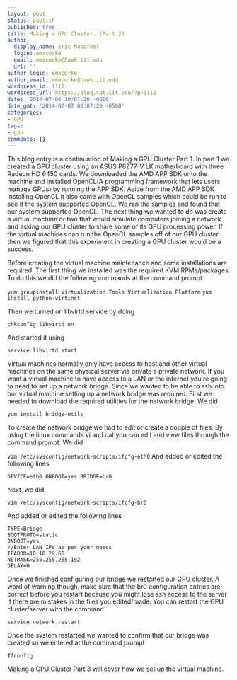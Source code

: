 ```yaml
---
layout: post
status: publish
published: true
title: Making a GPU Cluster. (Part 2)
author:
  display_name: Eric Macorkel
  login: emacorke
  email: emacorke@hawk.iit.edu
  url: ''
author_login: emacorke
author_email: emacorke@hawk.iit.edu
wordpress_id: 1112
wordpress_url: https://blog.sat.iit.edu/?p=1112
date: '2014-07-06 19:07:20 -0500'
date_gmt: '2014-07-07 00:07:20 -0500'
categories:
- GPU
tags:
- gpu
comments: []
---
```

This blog entry is a continuation of Making a GPU Cluster Part 1. In part 1 we created a GPU cluster using an ASUS P8Z77-V LK motherboard with three Radeon HD 6450 cards. We downloaded the AMD APP SDK onto the machine and installed OpenCL(A programming framework that lets users manage GPUs) by running the APP SDK. Aside from the AMD APP SDK installing OpenCL it also came with OpenCL samples which could be run to see if the system supported OpenCL. We ran the samples and found that our system supported OpenCL. The next thing we wanted to do was create a virtual machine or two that would simulate computers joining a network and asking our GPU cluster to share some of its GPU processing power. If the virtual machines can run the OpenCL samples off of our GPU cluster then we figured that this experiment in creating a GPU cluster would be a success.

Before creating the virtual machine maintenance and some installations are required. The first thing we installed was the required KVM RPMs/packages. To do this we did the following commands at the command prompt

```yum groupinstall Virtualization Tools Virtualization Platform```
```yum install python-virtinst```

Then we turned on libvirtd service by doing

```chkconfig libvirtd on```

And started it using

```service libvirtd start```

Virtual machines normally only have access to host and other virtual machines on the same physical server via private a private network. If you want a virtual machine to have access to a LAN or the internet you're going to need to set up a network bridge. Since we wanted to be able to ssh into our virtual machine setting up a network bridge was required. First we needed to download the required utilities for the network bridge. We did

```yum install bridge-utils```

To create the network bridge we had to edit or create a couple of files. By using the linux commands vi and cat you can edit and view files through the command prompt. We did

```vim /etc/sysconfig/network-scripts/ifcfg-eth0```
And added or edited the following lines

```DEVICE=eth0 ONBOOT=yes BRIDGE=br0```

Next, we did

```vim /etc/sysconfig/network-scripts/ifcfg-br0```

And added or edited the following lines

```DEVICE=br0
TYPE=Bridge
BOOTPROTO=static
ONBOOT=yes
//Enter LAN IPs as per your needs
IPADDR=10.10.29.66
NETMASK=255.255.255.192
DELAY=0
```

Once we finished configuring our bridge we restarted our GPU cluster. A word of warning though, make sure that the br0 configuration entries are correct before you restart because you might lose ssh access to the server if there are mistakes in the files you edited/made. You can restart the GPU cluster/server with the command

```service network restart```

Once the system restarted we wanted to confirm that our bridge was created so we entered at the command prompt

```Ifconfig```

Making a GPU Cluster Part 3 will cover how we set up the virtual machine.<br />
<a href="https://blog.sat.iit.edu/2014/08/making-a-gpu-cluster-part-3/"></a>
